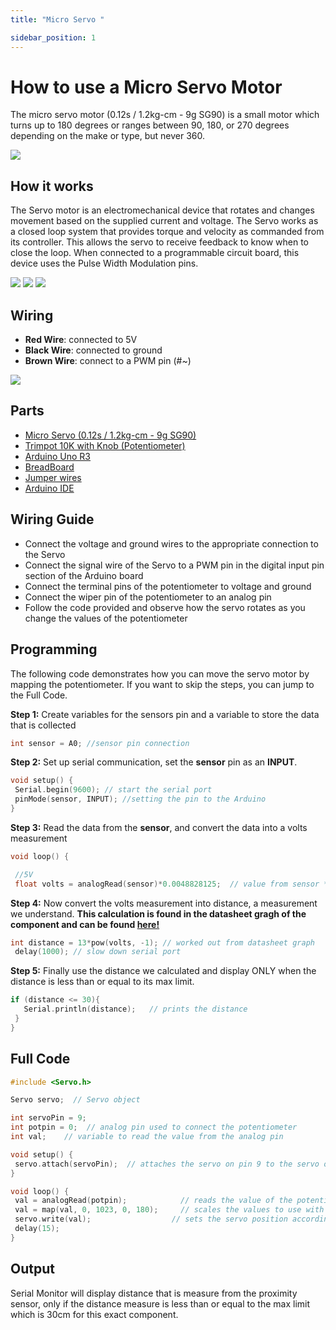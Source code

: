 ```yaml
---
title: "Micro Servo "

sidebar_position: 1
---
```


# How to use a Micro Servo Motor

The micro servo motor (0.12s / 1.2kg-cm - 9g SG90) is a small motor which turns up to 180 degrees or ranges between 90, 180, or 270 degrees depending on the make or type, but never 360. 

![](/img/docs/product_guide/1713(1).jpg)

## How it works
The Servo motor is an electromechanical device that rotates and changes movement based on the supplied current and voltage. The Servo works as a closed loop system that provides torque and velocity as commanded from its controller. This allows the servo to receive feedback to know when to close the loop. When connected to a programmable circuit board, this device uses the Pulse Width Modulation pins.

![](/img/docs/product_guide/1713(3).jpg) ![](/img/docs/product_guide/1713(4).jpg) ![](/img/docs/product_guide/1713(5).jpg) 

## Wiring

* **Red Wire**: connected to 5V 
* **Black Wire**: connected to ground 
* **Brown Wire**: connect to a PWM pin (#~)


![](/img/docs/product_guide/1713(2).jpg) 

## Parts
* [Micro Servo (0.12s / 1.2kg-cm - 9g SG90)](https://www.canadarobotix.com/products/1713)
* [Trimpot 10K with Knob (Potentiometer)](https://www.canadarobotix.com/products/553)
* [Arduino Uno R3](https://www.canadarobotix.com/products/60)
* [BreadBoard](https://www.canadarobotix.com/products/223)
* [Jumper wires](https://www.canadarobotix.com/products/922)
* [Arduino IDE](https://www.arduino.cc/en/software)


## Wiring Guide 

* Connect the voltage and ground wires to the appropriate connection to the Servo
* Connect the signal wire of the Servo to a PWM pin in the digital input pin section of the Arduino board
* Connect the terminal pins of the potentiometer to voltage and ground
* Connect the wiper pin of the potentiometer to an analog pin
* Follow the code provided and observe how the servo rotates as you change the values of the potentiometer


<!-- ![](/img/docs/product_guide/1124(6).jpg) -->

## Programming
<!-- ![](/img/docs/product_guide/2290(4).jpg) -->

The following code demonstrates how you can move the servo motor by mapping the potentiometer. If you want to skip the steps, you can jump to the Full Code. 

**Step 1:** Create variables for the sensors pin and a variable to store the data that is collected 

```c
int sensor = A0; //sensor pin connection
```

**Step 2:** Set up serial communication, set the **sensor** pin as an **INPUT**. 

```c
void setup() {
 Serial.begin(9600); // start the serial port
 pinMode(sensor, INPUT); //setting the pin to the Arduino
}
```

**Step 3:** Read the data from the **sensor**, and convert the data into a volts measurement

```c
void loop() {

 //5V
 float volts = analogRead(sensor)*0.0048828125;  // value from sensor * (5/1024)
```

**Step 4:** Now convert the volts measurement into distance, a measurement we understand.
**This calculation is found in the datasheet gragh of the component and can be found [here!](https://cdn.shopify.com/s/files/1/0015/7571/4865/files/datasheet_GP2Y0A41SK0F.pdf?325)**
```c
int distance = 13*pow(volts, -1); // worked out from datasheet graph
 delay(1000); // slow down serial port 
```

**Step 5:** Finally use the distance we calculated and display ONLY when the distance is less than or equal to its max limit.
```c
if (distance <= 30){
   Serial.println(distance);   // prints the distance
 }
}
```

## Full Code

```c
#include <Servo.h>

Servo servo;  // Servo object

int servoPin = 9;
int potpin = 0;  // analog pin used to connect the potentiometer
int val;    // variable to read the value from the analog pin

void setup() {
 servo.attach(servoPin);  // attaches the servo on pin 9 to the servo object
}

void loop() {
 val = analogRead(potpin);            // reads the value of the potentiometer (value between 0 and 1023)
 val = map(val, 0, 1023, 0, 180);     // scales the values to use with the servo (value between 0 and 180)
 servo.write(val);                  // sets the servo position according to the scaled value
 delay(15);                         
}
```

## Output
Serial Monitor will display distance that is measure from the proximity sensor, only if the distance measure is less than or equal to the max limit which is 30cm for this exact component.

<!-- ![](/img/docs/product_guide/1072_01.gif)
![](/img/docs/product_guide/1072_04.png) -->